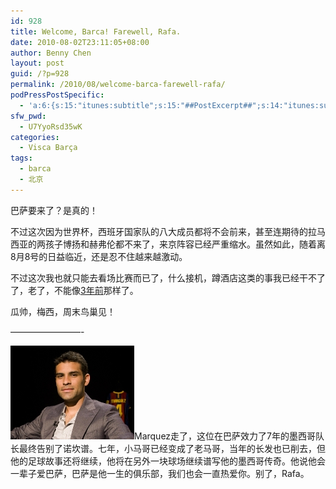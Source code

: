 ```yaml
---
id: 928
title: Welcome, Barca! Farewell, Rafa.
date: 2010-08-02T23:11:05+08:00
author: Benny Chen
layout: post
guid: /?p=928
permalink: /2010/08/welcome-barca-farewell-rafa/
podPressPostSpecific:
  - 'a:6:{s:15:"itunes:subtitle";s:15:"##PostExcerpt##";s:14:"itunes:summary";s:15:"##PostExcerpt##";s:15:"itunes:keywords";s:17:"##WordPressCats##";s:13:"itunes:author";s:10:"##Global##";s:15:"itunes:explicit";s:7:"Default";s:12:"itunes:block";s:7:"Default";}'
sfw_pwd:
  - U7YyoRsd35wK
categories:
  - Visca Barça
tags:
  - barca
  - 北京
---
```

巴萨要来了？是真的！

不过这次因为世界杯，西班牙国家队的八大成员都将不会前来，甚至连期待的拉马西亚的两孩子博扬和赫弗伦都不来了，来京阵容已经严重缩水。虽然如此，随着离8月8号的日益临近，还是忍不住越来越激动。

不过这次我也就只能去看场比赛而已了，什么接机，蹲酒店这类的事我已经干不了了，老了，不能像[3年前](http://blog.sina.com.cn/s/blog_3f82386d010009ay.html)那样了。

瓜帅，梅西，周末鸟巢见！

&#8212;&#8212;&#8212;&#8212;&#8212;&#8212;&#8212;&#8212;-

<a href="/wp-content/uploads/2010/08/2010-07-31_ENTREVISTA_RAFA_MARQUEZ_010.jpg" class="highslide-image" onclick="return hs.expand(this);"><img class="size-full wp-image-933 alignright" title="Rafa Marquez" src="/wp-content/uploads/2010/08/2010-07-31_ENTREVISTA_RAFA_MARQUEZ_010.jpg" alt="" width="198" height="150" /></a>Marquez走了，这位在巴萨效力了7年的墨西哥队长最终告别了诺坎谱。七年，小马哥已经变成了老马哥，当年的长发也已削去，但他的足球故事还将继续，他将在另外一块球场继续谱写他的墨西哥传奇。他说他会一辈子爱巴萨，巴萨是他一生的俱乐部，我们也会一直热爱你。别了，Rafa。